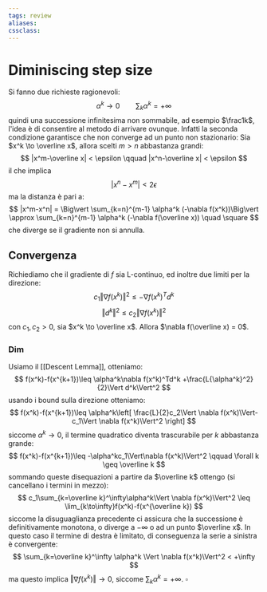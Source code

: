 ```yaml
---
tags: review
aliases:
cssclass:
---
```

 
# Diminiscing step size
Si fanno due richieste ragionevoli:
$$
\alpha^k \to 0 \qquad \sum_k \alpha^k = +\infty
$$
quindi una successione infinitesima non sommabile, ad esempio $\frac1k$, l'idea è di consentire al metodo di arrivare ovunque. Infatti la seconda condizione garantisce che non converge ad un punto non stazionario:
Sia $x^k \to \overline x$, allora scelti $m>n$ abbastanza grandi:
$$
|x^m-\overline x| < \epsilon \qquad |x^n-\overline x| < \epsilon
$$
il che implica
$$
|x^n - x^m| < 2\epsilon
$$
ma la distanza è pari a:
$$
|x^m-x^n| = \Big\vert \sum_{k=n}^{m-1} \alpha^k (-\nabla f(x^k))\Big\vert \approx \sum_{k=n}^{m-1} \alpha^k (-\nabla f(\overline x)) \quad \square
$$
che diverge se il gradiente non si annulla.


## Convergenza
Richiediamo che il gradiente di $f$ sia L-continuo, ed inoltre due limiti per la direzione:
$$
c_1\Vert \nabla f(x^k)\Vert^2 \leq -\nabla f(x^k)^Td^k
$$
$$
\Vert d^k \Vert^2 \leq c_2 \Vert\nabla f(x^k)\Vert^2
$$
con $c_1,c_2>0$, sia $x^k \to \overline x$. Allora $\nabla f(\overline x) = 0$. 
### Dim 
Usiamo il [[Descent Lemma]], otteniamo:
$$
f(x^k)-f(x^{k+1})\leq \alpha^k\nabla f(x^k)^Td^k +\frac{L{\alpha^k}^2}{2}\Vert d^k\Vert^2
$$
usando i bound sulla direzione otteniamo:
$$
f(x^k)-f(x^{k+1})\leq \alpha^k\left[ \frac{L}{2}c_2\Vert \nabla f(x^k)\Vert-c_1\Vert \nabla f(x^k)\Vert^2 \right]
$$
siccome $\alpha^k \to 0$, il termine quadratico diventa trascurabile per $k$ abbastanza grande:
$$
f(x^k)-f(x^{k+1})\leq -\alpha^kc_1\Vert\nabla f(x^k)\Vert^2 \qquad \forall k \geq \overline k
$$
sommando queste disequazioni a partire da $\overline k$ ottengo (si cancellano i termini in mezzo):
$$
c_1\sum_{k=\overline k}^\infty\alpha^k\Vert \nabla f(x^k)\Vert^2 \leq \lim_{k\to\infty}f(x^k)-f(x^{\overline k})
$$
siccome la disuguaglianza precedente ci assicura che la successione è definitivamente monotona, o diverge a $-\infty$ o ad un punto $\overline x$. In questo caso il termine di destra è limitato, di conseguenza la serie a sinistra è convergente:
$$
\sum_{k=\overline k}^\infty \alpha^k \Vert \nabla f(x^k)\Vert^2 < +\infty
$$
ma questo implica $\Vert \nabla f(x^k)\Vert \to 0$, siccome $\sum_k \alpha^k = +\infty$. $\square$

